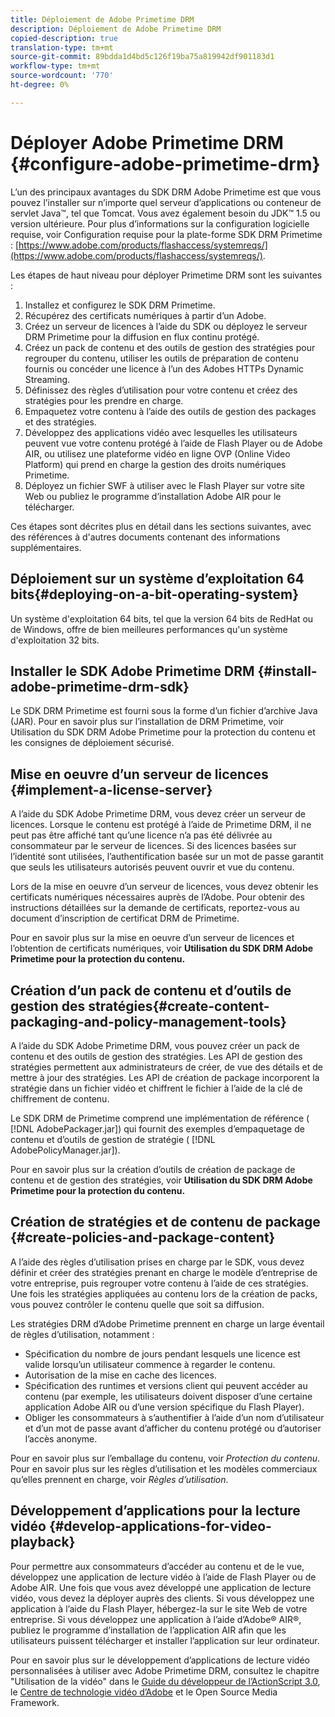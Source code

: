 ```yaml
---
title: Déploiement de Adobe Primetime DRM
description: Déploiement de Adobe Primetime DRM
copied-description: true
translation-type: tm+mt
source-git-commit: 89bdda1d4bd5c126f19ba75a819942df901183d1
workflow-type: tm+mt
source-wordcount: '770'
ht-degree: 0%

---
```



# Déployer Adobe Primetime DRM {#configure-adobe-primetime-drm}

L’un des principaux avantages du SDK DRM Adobe Primetime est que vous pouvez l’installer sur n’importe quel serveur d’applications ou conteneur de servlet Java™, tel que Tomcat. Vous avez également besoin du JDK™ 1.5 ou version ultérieure. Pour plus d’informations sur la configuration logicielle requise, voir Configuration requise pour la plate-forme SDK DRM Primetime : [https://www.adobe.com/products/flashaccess/systemreqs/](https://www.adobe.com/products/flashaccess/systemreqs/).

Les étapes de haut niveau pour déployer Primetime DRM sont les suivantes :

1. Installez et configurez le SDK DRM Primetime.
1. Récupérez des certificats numériques à partir d’un Adobe.
1. Créez un serveur de licences à l’aide du SDK ou déployez le serveur DRM Primetime pour la diffusion en flux continu protégé.
1. Créez un pack de contenu et des outils de gestion des stratégies pour regrouper du contenu, utiliser les outils de préparation de contenu fournis ou concéder une licence à l’un des Adobes HTTPs Dynamic Streaming.
1. Définissez des règles d’utilisation pour votre contenu et créez des stratégies pour les prendre en charge.
1. Empaquetez votre contenu à l’aide des outils de gestion des packages et des stratégies.
1. Développez des applications vidéo avec lesquelles les utilisateurs peuvent vue votre contenu protégé à l’aide de Flash Player ou de Adobe AIR, ou utilisez une plateforme vidéo en ligne OVP (Online Video Platform) qui prend en charge la gestion des droits numériques Primetime.
1. Déployez un fichier SWF à utiliser avec le Flash Player sur votre site Web ou publiez le programme d’installation Adobe AIR pour le télécharger.

Ces étapes sont décrites plus en détail dans les sections suivantes, avec des références à d&#39;autres documents contenant des informations supplémentaires.

## Déploiement sur un système d’exploitation 64 bits{#deploying-on-a-bit-operating-system}

Un système d&#39;exploitation 64 bits, tel que la version 64 bits de RedHat ou de Windows, offre de bien meilleures performances qu&#39;un système d&#39;exploitation 32 bits.

## Installer le SDK Adobe Primetime DRM {#install-adobe-primetime-drm-sdk}

Le SDK DRM Primetime est fourni sous la forme d’un fichier d’archive Java (JAR). Pour en savoir plus sur l’installation de DRM Primetime, voir Utilisation du SDK DRM Adobe Primetime pour la protection du contenu et les consignes de déploiement sécurisé.

## Mise en oeuvre d’un serveur de licences {#implement-a-license-server}

A l’aide du SDK Adobe Primetime DRM, vous devez créer un serveur de licences. Lorsque le contenu est protégé à l’aide de Primetime DRM, il ne peut pas être affiché tant qu’une licence n’a pas été délivrée au consommateur par le serveur de licences. Si des licences basées sur l’identité sont utilisées, l’authentification basée sur un mot de passe garantit que seuls les utilisateurs autorisés peuvent ouvrir et vue du contenu.

Lors de la mise en oeuvre d’un serveur de licences, vous devez obtenir les certificats numériques nécessaires auprès de l’Adobe. Pour obtenir des instructions détaillées sur la demande de certificats, reportez-vous au document d’inscription de certificat DRM de Primetime.

Pour en savoir plus sur la mise en oeuvre d’un serveur de licences et l’obtention de certificats numériques, voir **Utilisation du SDK DRM Adobe Primetime pour la protection du contenu.**

## Création d’un pack de contenu et d’outils de gestion des stratégies{#create-content-packaging-and-policy-management-tools}

A l’aide du SDK Adobe Primetime DRM, vous pouvez créer un pack de contenu et des outils de gestion des stratégies. Les API de gestion des stratégies permettent aux administrateurs de créer, de vue des détails et de mettre à jour des stratégies. Les API de création de package incorporent la stratégie dans un fichier vidéo et chiffrent le fichier à l’aide de la clé de chiffrement de contenu.

Le SDK DRM de Primetime comprend une implémentation de référence ( [!DNL AdobePackager.jar]) qui fournit des exemples d’empaquetage de contenu et d’outils de gestion de stratégie ( [!DNL AdobePolicyManager.jar]).

Pour en savoir plus sur la création d’outils de création de package de contenu et de gestion des stratégies, voir **Utilisation du SDK DRM Adobe Primetime pour la protection du contenu.**

## Création de stratégies et de contenu de package {#create-policies-and-package-content}

A l’aide des règles d’utilisation prises en charge par le SDK, vous devez définir et créer des stratégies prenant en charge le modèle d’entreprise de votre entreprise, puis regrouper votre contenu à l’aide de ces stratégies. Une fois les stratégies appliquées au contenu lors de la création de packs, vous pouvez contrôler le contenu quelle que soit sa diffusion.

Les stratégies DRM d’Adobe Primetime prennent en charge un large éventail de règles d’utilisation, notamment :

* Spécification du nombre de jours pendant lesquels une licence est valide lorsqu’un utilisateur commence à regarder le contenu.
* Autorisation de la mise en cache des licences.
* Spécification des runtimes et versions client qui peuvent accéder au contenu (par exemple, les utilisateurs doivent disposer d’une certaine application Adobe AIR ou d’une version spécifique du Flash Player).
* Obliger les consommateurs à s’authentifier à l’aide d’un nom d’utilisateur et d’un mot de passe avant d’afficher du contenu protégé ou d’autoriser l’accès anonyme.

Pour en savoir plus sur l’emballage du contenu, voir *Protection du contenu*. Pour en savoir plus sur les règles d’utilisation et les modèles commerciaux qu’elles prennent en charge, voir *Règles d’utilisation*.

## Développement d’applications pour la lecture vidéo {#develop-applications-for-video-playback}

Pour permettre aux consommateurs d’accéder au contenu et de le vue, développez une application de lecture vidéo à l’aide de Flash Player ou de Adobe AIR. Une fois que vous avez développé une application de lecture vidéo, vous devez la déployer auprès des clients. Si vous développez une application à l’aide du Flash Player, hébergez-la sur le site Web de votre entreprise. Si vous développez une application à l’aide d’Adobe® AIR®, publiez le programme d’installation de l’application AIR afin que les utilisateurs puissent télécharger et installer l’application sur leur ordinateur.

Pour en savoir plus sur le développement d’applications de lecture vidéo personnalisées à utiliser avec Adobe Primetime DRM, consultez le chapitre &quot;Utilisation de la vidéo&quot; dans le [Guide du développeur de l’ActionScript 3.0](https://help.adobe.com/en_US/as3/dev/WS9936fa0d5984e93b3f4f38ec1272a447844-8000.html), le [Centre de technologie vidéo d’Adobe](https://www.adobe.com/devnet/video/) et le Open Source Media Framework.